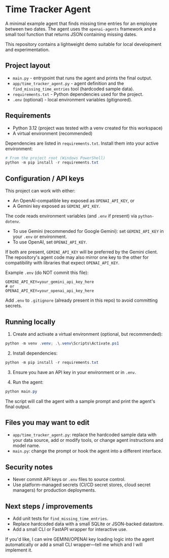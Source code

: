 # Time Tracker Agent

A minimal example agent that finds missing time entries for an employee between two dates. The agent uses the `openai-agents` framework and a small tool function that returns JSON containing missing dates.

This repository contains a lightweight demo suitable for local development and experimentation.

## Project layout

- `main.py` - entrypoint that runs the agent and prints the final output.
- `app/time_tracker_agent.py` - agent definition and the `find_missing_time_entries` tool (hardcoded sample data).
- `requirements.txt` - Python dependencies used for the project.
- `.env` (optional) - local environment variables (gitignored).

## Requirements

- Python 3.12 (project was tested with a venv created for this workspace)
- A virtual environment (recommended)

Dependencies are listed in `requirements.txt`. Install them into your active environment:

```powershell
# From the project root (Windows PowerShell)
python -m pip install -r requirements.txt
```

## Configuration / API keys

This project can work with either:

- An OpenAI-compatible key exposed as `OPENAI_API_KEY`, or
- A Gemini key exposed as `GEMINI_API_KEY`.

The code reads environment variables (and `.env` if present) via `python-dotenv`.

- To use Gemini (recommended for Google Gemini): set `GEMINI_API_KEY` in your `.env` or environment.
- To use OpenAI, set `OPENAI_API_KEY`.

If both are present, `GEMINI_API_KEY` will be preferred by the Gemini client. The repository's agent code may also mirror one key to the other for compatibility with libraries that expect `OPENAI_API_KEY`.

Example `.env` (do NOT commit this file):

```
GEMINI_API_KEY=your_gemini_api_key_here
# or
OPENAI_API_KEY=your_openai_api_key_here
```

Add `.env` to `.gitignore` (already present in this repo) to avoid committing secrets.

## Running locally

1. Create and activate a virtual environment (optional, but recommended):

```powershell
python -m venv .venv; .\.venv\Scripts\Activate.ps1
```

2. Install dependencies:

```powershell
python -m pip install -r requirements.txt
```

3. Ensure you have an API key in your environment or in `.env`.

4. Run the agent:

```powershell
python main.py
```

The script will call the agent with a sample prompt and print the agent's final output.

## Files you may want to edit

- `app/time_tracker_agent.py`: replace the hardcoded sample data with your data source, add or modify tools, or change agent instructions and model name.
- `main.py`: change the prompt or hook the agent into a different interface.

## Security notes

- Never commit API keys or `.env` files to source control.
- Use platform-managed secrets (CI/CD secret stores, cloud secret managers) for production deployments.

## Next steps / improvements

- Add unit tests for `find_missing_time_entries`.
- Replace hardcoded data with a small SQLite or JSON-backed datastore.
- Add a small CLI or FastAPI wrapper for interactive use.

If you'd like, I can wire GEMINI/OPENAI key loading logic into the agent automatically or add a small CLI wrapper—tell me which and I will implement it.
